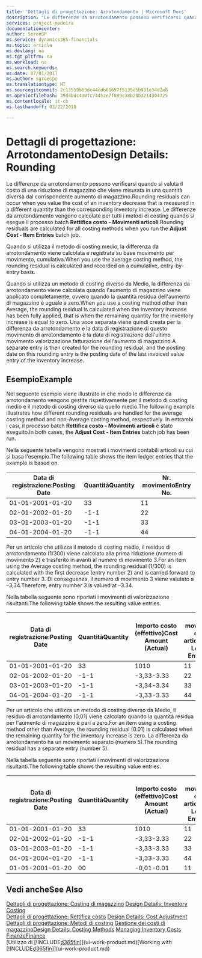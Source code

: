 ```yaml
---
title: 'Dettagli di progettazione: Arrotondamento | Microsoft Docs'
description: "Le differenze da arrotondamento possono verificarsi quando si valuta il costo di una riduzione di magazzino che viene misurata in una quantità diversa dal corrispondente aumento di magazzino. Le differenze da arrotondamento vengono calcolate per tutti i metodi di costing quando si esegue il processo batch **Rettifica costo - Movimenti articoli**."
services: project-madeira
documentationcenter: 
author: SorenGP
ms.service: dynamics365-financials
ms.topic: article
ms.devlang: na
ms.tgt_pltfrm: na
ms.workload: na
ms.search.keywords: 
ms.date: 07/01/2017
ms.author: sgroespe
ms.translationtype: HT
ms.sourcegitcommit: 2c13559bb3dc44cdb61697f5135c5b931e34d2a8
ms.openlocfilehash: 39d4bdc430fc74452e7f089c38b28b3214304725
ms.contentlocale: it-ch
ms.lasthandoff: 03/22/2018

---
```

# <a name="design-details-rounding"></a><span data-ttu-id="3ea19-104">Dettagli di progettazione: Arrotondamento</span><span class="sxs-lookup"><span data-stu-id="3ea19-104">Design Details: Rounding</span></span>
<span data-ttu-id="3ea19-105">Le differenze da arrotondamento possono verificarsi quando si valuta il costo di una riduzione di magazzino che viene misurata in una quantità diversa dal corrispondente aumento di magazzino.</span><span class="sxs-lookup"><span data-stu-id="3ea19-105">Rounding residuals can occur when you value the cost of an inventory decrease that is measured in a different quantity than the corresponding inventory increase.</span></span> <span data-ttu-id="3ea19-106">Le differenze da arrotondamento vengono calcolate per tutti i metodi di costing quando si esegue il processo batch **Rettifica costo - Movimenti articoli**.</span><span class="sxs-lookup"><span data-stu-id="3ea19-106">Rounding residuals are calculated for all costing methods when you run the **Adjust Cost - Item Entries** batch job.</span></span>  

 <span data-ttu-id="3ea19-107">Quando si utilizza il metodo di costing medio, la differenza da arrotondamento viene calcolata e registrata su base movimento per movimento, cumulativa.</span><span class="sxs-lookup"><span data-stu-id="3ea19-107">When you use the average costing method, the rounding residual is calculated and recorded on a cumulative, entry-by-entry basis.</span></span>  

 <span data-ttu-id="3ea19-108">Quando si utilizza un metodo di costing diverso da Medio, la differenza da arrotondamento viene calcolata quando l'aumento di magazzino viene applicato completamente, ovvero quando la quantità residua dell'aumento di magazzino è uguale a zero.</span><span class="sxs-lookup"><span data-stu-id="3ea19-108">When you use a costing method other than Average, the rounding residual is calculated when the inventory increase has been fully applied, that is when the remaining quantity for the inventory increase is equal to zero.</span></span> <span data-ttu-id="3ea19-109">Una voce separata viene quindi creata per la differenza da arrotondamento e la data di registrazione di questo movimento di arrotondamento è la data di registrazione dell'ultimo movimento valorizzazione fatturazione dell'aumento di magazzino.</span><span class="sxs-lookup"><span data-stu-id="3ea19-109">A separate entry is then created for the rounding residual, and the posting date on this rounding entry is the posting date of the last invoiced value entry of the inventory increase.</span></span>  

## <a name="example"></a><span data-ttu-id="3ea19-110">Esempio</span><span class="sxs-lookup"><span data-stu-id="3ea19-110">Example</span></span>  
 <span data-ttu-id="3ea19-111">Nel seguente esempio viene illustrato in che modo le differenze da arrotondamento vengono gestite rispettivamente per il metodo di costing medio e il metodo di costing diverso da quello medio.</span><span class="sxs-lookup"><span data-stu-id="3ea19-111">The following example illustrates how different rounding residuals are handled for the average costing method and non-Average costing method, respectively.</span></span> <span data-ttu-id="3ea19-112">In entrambi i casi, il processo batch **Rettifica costo - Movimenti articoli** è stato eseguito.</span><span class="sxs-lookup"><span data-stu-id="3ea19-112">In both cases, the **Adjust Cost - Item Entries** batch job has been run.</span></span>  

 <span data-ttu-id="3ea19-113">Nella seguente tabella vengono mostrati i movimenti contabili articoli su cui si basa l'esempio.</span><span class="sxs-lookup"><span data-stu-id="3ea19-113">The following table shows the item ledger entries that the example is based on.</span></span>  

|<span data-ttu-id="3ea19-114">Data di registrazione:</span><span class="sxs-lookup"><span data-stu-id="3ea19-114">Posting Date</span></span>|<span data-ttu-id="3ea19-115">Quantità</span><span class="sxs-lookup"><span data-stu-id="3ea19-115">Quantity</span></span>|<span data-ttu-id="3ea19-116">Nr. movimento</span><span class="sxs-lookup"><span data-stu-id="3ea19-116">Entry No.</span></span>|  
|------------------|--------------|---------------|  
|<span data-ttu-id="3ea19-117">01-01-20</span><span class="sxs-lookup"><span data-stu-id="3ea19-117">01-01-20</span></span>|<span data-ttu-id="3ea19-118">3</span><span class="sxs-lookup"><span data-stu-id="3ea19-118">3</span></span>|<span data-ttu-id="3ea19-119">1</span><span class="sxs-lookup"><span data-stu-id="3ea19-119">1</span></span>|  
|<span data-ttu-id="3ea19-120">02-01-20</span><span class="sxs-lookup"><span data-stu-id="3ea19-120">02-01-20</span></span>|<span data-ttu-id="3ea19-121">-1</span><span class="sxs-lookup"><span data-stu-id="3ea19-121">-1</span></span>|<span data-ttu-id="3ea19-122">2</span><span class="sxs-lookup"><span data-stu-id="3ea19-122">2</span></span>|  
|<span data-ttu-id="3ea19-123">03-01-20</span><span class="sxs-lookup"><span data-stu-id="3ea19-123">03-01-20</span></span>|<span data-ttu-id="3ea19-124">-1</span><span class="sxs-lookup"><span data-stu-id="3ea19-124">-1</span></span>|<span data-ttu-id="3ea19-125">3</span><span class="sxs-lookup"><span data-stu-id="3ea19-125">3</span></span>|  
|<span data-ttu-id="3ea19-126">04-01-20</span><span class="sxs-lookup"><span data-stu-id="3ea19-126">04-01-20</span></span>|<span data-ttu-id="3ea19-127">-1</span><span class="sxs-lookup"><span data-stu-id="3ea19-127">-1</span></span>|<span data-ttu-id="3ea19-128">4</span><span class="sxs-lookup"><span data-stu-id="3ea19-128">4</span></span>|  

 <span data-ttu-id="3ea19-129">Per un articolo che utilizza il metodo di costing medio, il residuo di arrotondamento (1/300) viene calcolato alla prima riduzione (numero di movimento 2) e trasferito in avanti al numero di movimento 3.</span><span class="sxs-lookup"><span data-stu-id="3ea19-129">For an item using the Average costing method, the rounding residual (1/300) is calculated with the first decrease (entry number 2) and is carried forward to entry number 3.</span></span> <span data-ttu-id="3ea19-130">Di conseguenza, il numero di movimento 3 viene valutato a –3,34.</span><span class="sxs-lookup"><span data-stu-id="3ea19-130">Therefore, entry number 3 is valued at –3.34.</span></span>  

 <span data-ttu-id="3ea19-131">Nella tabella seguente sono riportati i movimenti di valorizzazione risultanti.</span><span class="sxs-lookup"><span data-stu-id="3ea19-131">The following table shows the resulting value entries.</span></span>  

|<span data-ttu-id="3ea19-132">Data di registrazione:</span><span class="sxs-lookup"><span data-stu-id="3ea19-132">Posting Date</span></span>|<span data-ttu-id="3ea19-133">Quantità</span><span class="sxs-lookup"><span data-stu-id="3ea19-133">Quantity</span></span>|<span data-ttu-id="3ea19-134">Importo costo (effettivo)</span><span class="sxs-lookup"><span data-stu-id="3ea19-134">Cost Amount (Actual)</span></span>|<span data-ttu-id="3ea19-135">Nr. movimento cont. articolo</span><span class="sxs-lookup"><span data-stu-id="3ea19-135">Item Ledger Entry No.</span></span>|<span data-ttu-id="3ea19-136">Nr. movimento</span><span class="sxs-lookup"><span data-stu-id="3ea19-136">Entry No.</span></span>|  
|------------------|--------------|----------------------------|---------------------------|---------------|  
|<span data-ttu-id="3ea19-137">01-01-20</span><span class="sxs-lookup"><span data-stu-id="3ea19-137">01-01-20</span></span>|<span data-ttu-id="3ea19-138">3</span><span class="sxs-lookup"><span data-stu-id="3ea19-138">3</span></span>|<span data-ttu-id="3ea19-139">10</span><span class="sxs-lookup"><span data-stu-id="3ea19-139">10</span></span>|<span data-ttu-id="3ea19-140">1</span><span class="sxs-lookup"><span data-stu-id="3ea19-140">1</span></span>|<span data-ttu-id="3ea19-141">1</span><span class="sxs-lookup"><span data-stu-id="3ea19-141">1</span></span>|  
|<span data-ttu-id="3ea19-142">02-01-20</span><span class="sxs-lookup"><span data-stu-id="3ea19-142">02-01-20</span></span>|<span data-ttu-id="3ea19-143">-1</span><span class="sxs-lookup"><span data-stu-id="3ea19-143">-1</span></span>|<span data-ttu-id="3ea19-144">-3,33</span><span class="sxs-lookup"><span data-stu-id="3ea19-144">-3.33</span></span>|<span data-ttu-id="3ea19-145">2</span><span class="sxs-lookup"><span data-stu-id="3ea19-145">2</span></span>|<span data-ttu-id="3ea19-146">2</span><span class="sxs-lookup"><span data-stu-id="3ea19-146">2</span></span>|  
|<span data-ttu-id="3ea19-147">03-01-20</span><span class="sxs-lookup"><span data-stu-id="3ea19-147">03-01-20</span></span>|<span data-ttu-id="3ea19-148">-1</span><span class="sxs-lookup"><span data-stu-id="3ea19-148">-1</span></span>|<span data-ttu-id="3ea19-149">-3,34</span><span class="sxs-lookup"><span data-stu-id="3ea19-149">-3.34</span></span>|<span data-ttu-id="3ea19-150">3</span><span class="sxs-lookup"><span data-stu-id="3ea19-150">3</span></span>|<span data-ttu-id="3ea19-151">3</span><span class="sxs-lookup"><span data-stu-id="3ea19-151">3</span></span>|  
|<span data-ttu-id="3ea19-152">04-01-20</span><span class="sxs-lookup"><span data-stu-id="3ea19-152">04-01-20</span></span>|<span data-ttu-id="3ea19-153">-1</span><span class="sxs-lookup"><span data-stu-id="3ea19-153">-1</span></span>|<span data-ttu-id="3ea19-154">-3,33</span><span class="sxs-lookup"><span data-stu-id="3ea19-154">-3.33</span></span>|<span data-ttu-id="3ea19-155">4</span><span class="sxs-lookup"><span data-stu-id="3ea19-155">4</span></span>|<span data-ttu-id="3ea19-156">4</span><span class="sxs-lookup"><span data-stu-id="3ea19-156">4</span></span>|  

 <span data-ttu-id="3ea19-157">Per un articolo che utilizza un metodo di costing diverso da Medio, il residuo di arrotondamento (0,01) viene calcolato quando la quantità residua per l'aumento di magazzino è pari a zero.</span><span class="sxs-lookup"><span data-stu-id="3ea19-157">For an item using a costing method other than Average, the rounding residual (0.01) is calculated when the remaining quantity for the inventory increase is zero.</span></span> <span data-ttu-id="3ea19-158">La differenza da arrotondamento ha un movimento separato (numero 5).</span><span class="sxs-lookup"><span data-stu-id="3ea19-158">The rounding residual has a separate entry (number 5).</span></span>  

 <span data-ttu-id="3ea19-159">Nella tabella seguente sono riportati i movimenti di valorizzazione risultanti.</span><span class="sxs-lookup"><span data-stu-id="3ea19-159">The following table shows the resulting value entries.</span></span>  

|<span data-ttu-id="3ea19-160">Data di registrazione:</span><span class="sxs-lookup"><span data-stu-id="3ea19-160">Posting Date</span></span>|<span data-ttu-id="3ea19-161">Quantità</span><span class="sxs-lookup"><span data-stu-id="3ea19-161">Quantity</span></span>|<span data-ttu-id="3ea19-162">Importo costo (effettivo)</span><span class="sxs-lookup"><span data-stu-id="3ea19-162">Cost Amount (Actual)</span></span>|<span data-ttu-id="3ea19-163">Nr. movimento cont. articolo</span><span class="sxs-lookup"><span data-stu-id="3ea19-163">Item Ledger Entry No.</span></span>|<span data-ttu-id="3ea19-164">Nr. movimento</span><span class="sxs-lookup"><span data-stu-id="3ea19-164">Entry No.</span></span>|  
|------------------|--------------|----------------------------|---------------------------|---------------|  
|<span data-ttu-id="3ea19-165">01-01-20</span><span class="sxs-lookup"><span data-stu-id="3ea19-165">01-01-20</span></span>|<span data-ttu-id="3ea19-166">3</span><span class="sxs-lookup"><span data-stu-id="3ea19-166">3</span></span>|<span data-ttu-id="3ea19-167">10</span><span class="sxs-lookup"><span data-stu-id="3ea19-167">10</span></span>|<span data-ttu-id="3ea19-168">1</span><span class="sxs-lookup"><span data-stu-id="3ea19-168">1</span></span>|<span data-ttu-id="3ea19-169">1</span><span class="sxs-lookup"><span data-stu-id="3ea19-169">1</span></span>|  
|<span data-ttu-id="3ea19-170">02-01-20</span><span class="sxs-lookup"><span data-stu-id="3ea19-170">02-01-20</span></span>|<span data-ttu-id="3ea19-171">-1</span><span class="sxs-lookup"><span data-stu-id="3ea19-171">-1</span></span>|<span data-ttu-id="3ea19-172">-3,33</span><span class="sxs-lookup"><span data-stu-id="3ea19-172">-3.33</span></span>|<span data-ttu-id="3ea19-173">2</span><span class="sxs-lookup"><span data-stu-id="3ea19-173">2</span></span>|<span data-ttu-id="3ea19-174">2</span><span class="sxs-lookup"><span data-stu-id="3ea19-174">2</span></span>|  
|<span data-ttu-id="3ea19-175">03-01-20</span><span class="sxs-lookup"><span data-stu-id="3ea19-175">03-01-20</span></span>|<span data-ttu-id="3ea19-176">-1</span><span class="sxs-lookup"><span data-stu-id="3ea19-176">-1</span></span>|<span data-ttu-id="3ea19-177">-3,33</span><span class="sxs-lookup"><span data-stu-id="3ea19-177">-3.33</span></span>|<span data-ttu-id="3ea19-178">3</span><span class="sxs-lookup"><span data-stu-id="3ea19-178">3</span></span>|<span data-ttu-id="3ea19-179">3</span><span class="sxs-lookup"><span data-stu-id="3ea19-179">3</span></span>|  
|<span data-ttu-id="3ea19-180">04-01-20</span><span class="sxs-lookup"><span data-stu-id="3ea19-180">04-01-20</span></span>|<span data-ttu-id="3ea19-181">-1</span><span class="sxs-lookup"><span data-stu-id="3ea19-181">-1</span></span>|<span data-ttu-id="3ea19-182">-3,33</span><span class="sxs-lookup"><span data-stu-id="3ea19-182">-3.33</span></span>|<span data-ttu-id="3ea19-183">4</span><span class="sxs-lookup"><span data-stu-id="3ea19-183">4</span></span>|<span data-ttu-id="3ea19-184">4</span><span class="sxs-lookup"><span data-stu-id="3ea19-184">4</span></span>|  
|<span data-ttu-id="3ea19-185">01-01-20</span><span class="sxs-lookup"><span data-stu-id="3ea19-185">01-01-20</span></span>|<span data-ttu-id="3ea19-186">0</span><span class="sxs-lookup"><span data-stu-id="3ea19-186">0</span></span>|<span data-ttu-id="3ea19-187">-0,01</span><span class="sxs-lookup"><span data-stu-id="3ea19-187">-0.01</span></span>|<span data-ttu-id="3ea19-188">1</span><span class="sxs-lookup"><span data-stu-id="3ea19-188">1</span></span>|<span data-ttu-id="3ea19-189">5</span><span class="sxs-lookup"><span data-stu-id="3ea19-189">5</span></span>|  

## <a name="see-also"></a><span data-ttu-id="3ea19-190">Vedi anche</span><span class="sxs-lookup"><span data-stu-id="3ea19-190">See Also</span></span>  
 <span data-ttu-id="3ea19-191">[Dettagli di progettazione: Costing di magazzino](design-details-inventory-costing.md) </span><span class="sxs-lookup"><span data-stu-id="3ea19-191">[Design Details: Inventory Costing](design-details-inventory-costing.md) </span></span>  
 <span data-ttu-id="3ea19-192">[Dettagli di progettazione: Rettifica costo](design-details-cost-adjustment.md) </span><span class="sxs-lookup"><span data-stu-id="3ea19-192">[Design Details: Cost Adjustment](design-details-cost-adjustment.md) </span></span>  
 <span data-ttu-id="3ea19-193">[Dettagli di progettazione: Metodi di costing](design-details-costing-methods.md) [Gestione dei costi di magazzino](finance-manage-inventory-costs.md)</span><span class="sxs-lookup"><span data-stu-id="3ea19-193">[Design Details: Costing Methods](design-details-costing-methods.md) [Managing Inventory Costs](finance-manage-inventory-costs.md)</span></span>  
 [<span data-ttu-id="3ea19-194">Finanze</span><span class="sxs-lookup"><span data-stu-id="3ea19-194">Finance</span></span>](finance.md)  
 <span data-ttu-id="3ea19-195">[Utilizzo di [!INCLUDE[d365fin](includes/d365fin_md.md)]](ui-work-product.md)</span><span class="sxs-lookup"><span data-stu-id="3ea19-195">[Working with [!INCLUDE[d365fin](includes/d365fin_md.md)]](ui-work-product.md)</span></span>


